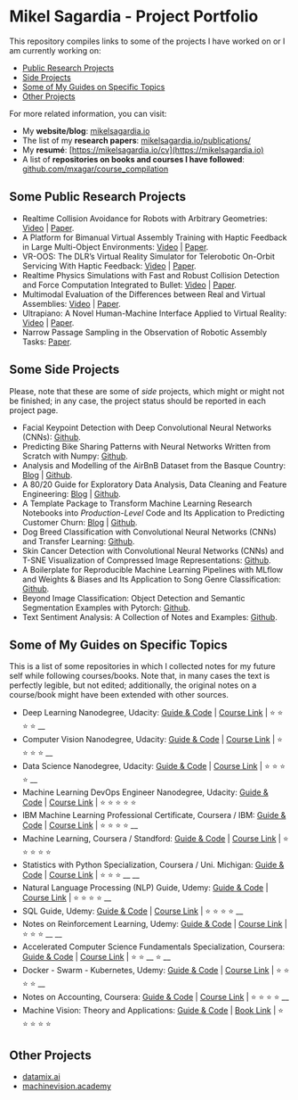 # Mikel Sagardia - Project Portfolio

This repository compiles links to some of the projects I have worked on or I am currently working on:

- [Public Research Projects](#Some-Public-Research-Projects)
- [Side Projects](#Some-Side-Projects)
- [Some of My Guides on Specific Topics](#Some-of-My-Guides-on-Specific-Topics)
- [Other Projects](#Other-Projects)

For more related information, you can visit:

- My **website/blog**: [mikelsagardia.io](https://mikelsagardia.io)
- The list of my **research papers**: [mikelsagardia.io/publications/](https://mikelsagardia.io/publications/)
- My **resumé**: [https://mikelsagardia.io/cv](https://mikelsagardia.io)
- A list of **repositories on books and courses I have followed**: [github.com/mxagar/course_compilation](https://github.com/mxagar/course_compilation)


## Some Public Research Projects

- Realtime Collision Avoidance for Robots with Arbitrary Geometries: [Video](https://youtu.be/OqWwkPrrcII) | [Paper](https://ieeexplore.ieee.org/document/8446527).
- A Platform for Bimanual Virtual Assembly Training with Haptic Feedback in Large Multi-Object Environments: [Video](https://youtu.be/marxNRb4e-c) | [Paper](https://dl.acm.org/doi/10.1145/2993369.2993386).
- VR-OOS: The DLR’s Virtual Reality Simulator for Telerobotic On-Orbit Servicing With Haptic Feedback: [Video](https://youtu.be/D9Jbew5Zmpw) | [Paper](https://ieeexplore.ieee.org/document/7119040).
- Realtime Physics Simulations with Fast and Robust Collision Detection and Force Computation Integrated to Bullet: [Video](https://youtu.be/Fsb0f1t4IbE) | [Paper](https://diglib.eg.org/handle/10.2312/eurovr.20141341.065-076).
- Multimodal Evaluation of the Differences between Real and Virtual Assemblies: [Video](https://youtu.be/En_IXwSNVco) | [Paper](https://ieeexplore.ieee.org/document/8013101).
- Ultrapiano: A Novel Human-Machine Interface Applied to Virtual Reality: [Video](https://youtu.be/1yoU1f_zwiY) | [Paper](https://ieeexplore.ieee.org/document/6907142).
- Narrow Passage Sampling in the Observation of Robotic Assembly Tasks: [Paper](https://ieeexplore.ieee.org/abstract/document/7487125).

## Some Side Projects

Please, note that these are some of *side* projects, which might or might not be finished; in any case, the project status should be reported in each project page.

- Facial Keypoint Detection with Deep Convolutional Neural Networks (CNNs): [Github](https://github.com/mxagar/P1_Facial_Keypoints).
- Predicting Bike Sharing Patterns with Neural Networks Written from Scratch with Numpy: [Github](https://github.com/mxagar/deep-learning-v2-pytorch/tree/master/project-bikesharing).
- Analysis and Modelling of the AirBnB Dataset from the Basque Country: [Blog](https://mikelsagardia.io/blog/airbnb-spain-basque-data-analysis.html) | [Github](https://github.com/mxagar/airbnb_data_analysis).
- A 80/20 Guide for Exploratory Data Analysis, Data Cleaning and Feature Engineering: [Blog](https://mikelsagardia.io/blog/data-processing-guide.html) | [Github](https://github.com/mxagar/eda_fe_summary).
- A Template Package to Transform Machine Learning Research Notebooks into *Production-Level* Code and Its Application to Predicting Customer Churn: [Blog](https://mikelsagardia.io/blog/machine-learning-production-level.html) | [Github](https://github.com/mxagar/customer_churn_production).
- Dog Breed Classification with Convolutional Neural Networks (CNNs) and Transfer Learning: [Github](https://github.com/mxagar/deep-learning-v2-pytorch/tree/master/project-dog-classification).
- Skin Cancer Detection with Convolutional Neural Networks (CNNs) and T-SNE Visualization of Compressed Image Representations: [Github](https://github.com/mxagar/dermatologist-ai).
- A Boilerplate for Reproducible Machine Learning Pipelines with MLflow and Weights & Biases and Its Application to Song Genre Classification: [Github](https://github.com/mxagar/music_genre_classification).
- Beyond Image Classification: Object Detection and Semantic Segmentation Examples with Pytorch: [Github](https://github.com/mxagar/detection_segmentation_pytorch).
- Text Sentiment Analysis: A Collection of Notes and Examples: [Github](https://github.com/mxagar/text_sentiment).

## Some of My Guides on Specific Topics

This is a list of some repositories in which I collected notes for my future self while following courses/books. Note that, in many cases the text is perfectly legible, but not edited; additionally, the original notes on a course/book might have been extended with other sources.

- Deep Learning Nanodegree, Udacity: [Guide & Code](https://github.com/mxagar/deep_learning_udacity) | [Course Link](https://www.udacity.com/course/deep-learning-nanodegree--nd101) | :star: :star: :star: :star: __ 
- Computer Vision Nanodegree, Udacity: [Guide & Code](https://github.com/mxagar/computer_vision_udacity) | [Course Link](https://www.udacity.com/course/computer-vision-nanodegree--nd891) | :star: :star: :star: :star: __
- Data Science Nanodegree, Udacity: [Guide & Code](https://github.com/mxagar/data_science_udacity) | [Course Link](https://www.udacity.com/course/data-scientist-nanodegree--nd025) | :star: :star: :star: :star: __
- Machine Learning DevOps Engineer Nanodegree, Udacity: [Guide & Code](https://github.com/mxagar/mlops_udacity) | [Course Link](https://www.udacity.com/course/machine-learning-dev-ops-engineer-nanodegree--nd0821) | :star: :star: :star: :star: :star:
- IBM Machine Learning Professional Certificate, Coursera / IBM: [Guide & Code](https://www.coursera.org/professional-certificates/ibm-machine-learning) | [Course Link](https://github.com/mxagar/machine_learning_ibm) | :star: :star: :star: :star: __
- Machine Learning, Coursera / Standford: [Guide & Code](https://github.com/mxagar/machine_learning_coursera) | [Course Link](https://www.coursera.org/learn/machine-learning) | :star: :star: :star: :star: :star:
- Statistics with Python Specialization, Coursera / Uni. Michigan: [Guide & Code](https://github.com/mxagar/statistics_with_python_coursera) | [Course Link](https://www.coursera.org/specializations/statistics-with-python) | :star: :star: :star: __ __
- Natural Language Processing (NLP) Guide, Udemy: [Guide & Code](https://github.com/mxagar/nlp_guide) | [Course Link](https://www.udemy.com/course/nlp-natural-language-processing-with-python/) | :star: :star: :star: :star: __
- SQL Guide, Udemy: [Guide & Code](https://github.com/mxagar/sql_guide) | [Course Link](https://www.udemy.com/course/the-complete-sql-bootcamp/) | :star: :star: :star: :star: __
- Notes on Reinforcement Learning, Udemy: [Guide & Code](https://github.com/mxagar/data_science_python_tools/blob/main/24_ReinforcementLearning/ReinforcementLearning_Guide.md) | [Course Link](https://www.udemy.com/course/practical-ai-with-python-and-reinforcement-learning/) | :star: :star: :star: __ __
- Accelerated Computer Science Fundamentals Specialization, Coursera: [Guide & Code](https://github.com/mxagar/accelerated_computer_science_coursera) | [Course Link](https://www.coursera.org/specializations/cs-fundamentals) | :star: :star: __ :star: __
- Docker - Swarm - Kubernetes, Udemy: [Guide & Code](https://github.com/mxagar/templates/blob/master/docker_swarm_kubernetes/docker_swarm_kubernetes_howto.md) | [Course Link](https://www.udemy.com/course/docker-mastery/) | :star: :star: :star: :star: __
- Notes on Accounting, Coursera: [Guide & Code](https://github.com/mxagar/foundations_management_iese_coursera) | [Course Link](https://www.coursera.org/learn/financial-accounting?specialization=foundations-management) | :star: :star: :star: :star: __
- Machine Vision: Theory and Applications: [Guide & Code](https://github.com/mxagar/machine_vision_notes) | [Book Link](https://www.amazon.com/Machine-Vision-Algorithms-Applications-Carsten/dp/3527413650) | :star: :star: :star: :star: :star:

## Other Projects

- [datamix.ai](https://datamix.ai)
- [machinevision.academy](https://machinevision.academy)

